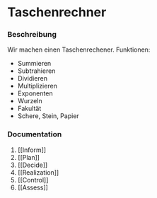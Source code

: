 # Taschenrechner

### Beschreibung
Wir machen einen Taschenrechener. 
Funktionen:
- Summieren
- Subtrahieren
- Dividieren
- Multiplizieren
- Exponenten
- Wurzeln
- Fakultät
- Schere, Stein, Papier
### Documentation
1. [[Inform]]
2. [[Plan]]
3. [[Decide]]
4. [[Realization]]
5. [[Control]]
6. [[Assess]]